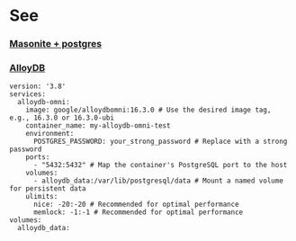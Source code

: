 # See 

### [Masonite + postgres](https://testdriven.io/blog/dockerizing-masonite-with-postgres-gunicorn-and-nginx/#:~:text=$%20mkdir%20masonite%2Don%2Ddocker,dev.)

### [AlloyDB](https://www.google.com/search?q=AlloyDB+image+for+tests+docker-compose&sca_esv=fb973f3e0fcee097&ei=eI_vaIvxH5f97_UPh5OqsQM&ved=0ahUKEwiLjcO3lqaQAxWX_rsIHYeJKjYQ4dUDCBA&uact=5&oq=AlloyDB+image+for+tests+docker-compose&gs_lp=Egxnd3Mtd2l6LXNlcnAiJkFsbG95REIgaW1hZ2UgZm9yIHRlc3RzIGRvY2tlci1jb21wb3NlMgcQIRgKGKABMgcQIRgKGKABSOYTUL4GWNcScAF4AZABAJgB-AGgAZMLqgEFMC41LjK4AQPIAQD4AQGYAgigArULwgIKEAAYRxjWBBiwA8ICBRAhGKABmAMAiAYBkAYEkgcFMS40LjOgB-AOsgcFMC40LjO4B7ALwgcFMS42LjHIBw4&sclient=gws-wiz-serp)

```
version: '3.8'
services:
  alloydb-omni:
    image: google/alloydbomni:16.3.0 # Use the desired image tag, e.g., 16.3.0 or 16.3.0-ubi
    container_name: my-alloydb-omni-test
    environment:
      POSTGRES_PASSWORD: your_strong_password # Replace with a strong password
    ports:
      - "5432:5432" # Map the container's PostgreSQL port to the host
    volumes:
      - alloydb_data:/var/lib/postgresql/data # Mount a named volume for persistent data
    ulimits:
      nice: -20:-20 # Recommended for optimal performance
      memlock: -1:-1 # Recommended for optimal performance
volumes:
  alloydb_data:
```
